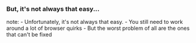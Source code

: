 ###  But, it's not always that easy...

note:
    - Unfortunately, it's not always that easy.
    - You still need to work around a lot of browser quirks
    - But the worst problem of all are the ones that can't be fixed
